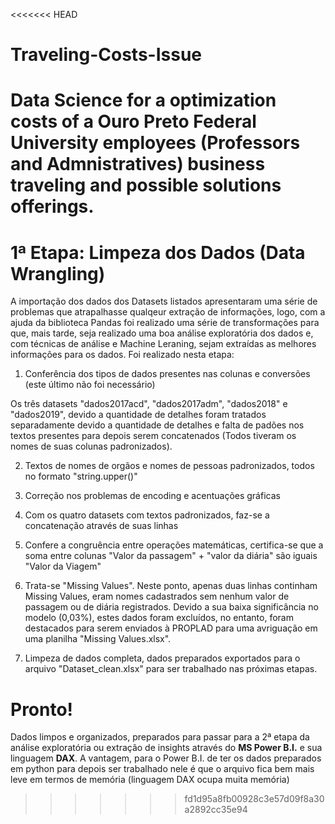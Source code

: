 <<<<<<< HEAD
# Traveling-Costs-Issue
Data Science for a optimization costs of a Ouro Preto Federal University employees (Professors and Admnistratives) business traveling and possible solutions offerings.
=======
# 1ª Etapa: Limpeza dos Dados (Data Wrangling)

A importação dos dados dos Datasets listados apresentaram uma série de problemas que atrapalhasse qualqeur extração de informações, logo, com a ajuda da biblioteca Pandas foi realizado uma série de transformações para que, mais tarde, seja realizado uma boa análise exploratória dos dados e, com técnicas de análise e Machine Leraning, sejam extraídas as melhores informações para os dados. Foi realizado nesta etapa:

1. Conferência dos tipos de dados presentes nas colunas e conversões (este último não foi necessário)

Os três datasets "dados2017acd", "dados2017adm", "dados2018" e "dados2019", devido a quantidade de detalhes foram tratados separadamente devido a quantidade de detalhes e falta de padões nos textos presentes para depois serem concatenados (Todos tiveram os nomes de suas colunas padronizados).

2. Textos de nomes de orgãos e nomes de pessoas padronizados, todos no formato "string.upper()"

3. Correção nos problemas de encoding e acentuações gráficas

4. Com os quatro datasets com textos padronizados, faz-se a concatenação através de suas linhas

4. Confere a congruência entre operações matemáticas, certifica-se que a soma entre colunas "Valor da passagem" + "valor da diária" são iguais "Valor da Viagem"

5. Trata-se "Missing Values". Neste ponto, apenas duas linhas continham Missing Values, eram nomes cadastrados sem nenhum valor de passagem ou de diária registrados. Devido a sua baixa significância no modelo (0,03%), estes dados foram excluídos, no entanto, foram destacados para serem enviados à PROPLAD para uma avriguação em uma planilha "Missing Values.xlsx".

6. Limpeza de dados completa, dados preparados exportados para o arquivo "Dataset_clean.xlsx" para ser trabalhado nas próximas etapas.

# Pronto! 

Dados limpos e organizados, preparados para passar para a 2ª etapa da análise exploratória ou extração de insights através do **MS Power B.I.** e sua linguagem **DAX**. A vantagem, para o Power B.I. de ter os dados preparados em python para depois ser trabalhado nele é que o arquivo fica bem mais leve em termos de memória (linguagem DAX ocupa muita memória)

>>>>>>> fd1d95a8fb00928c3e57d09f8a30a2892cc35e94
